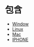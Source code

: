 # 包含
+ [Window](1_Window/README.md)
+ [Linux](2_Linux/README.md)
+ [Mac](3_Mac/README.md)
+ [IPHONE](4_IPHONE/README.md)